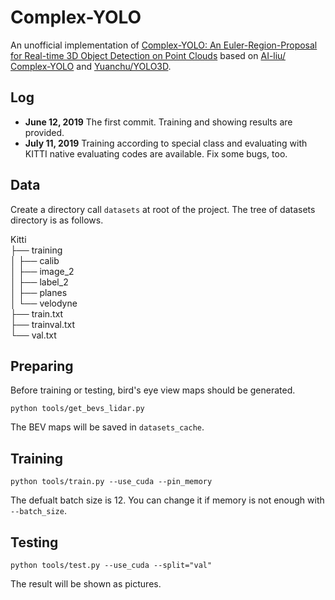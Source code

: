 # Complex-YOLO
An unofficial implementation of [Complex-YOLO: An Euler-Region-Proposal for Real-time 3D Object Detection on Point Clouds](https://arxiv.org/abs/1803.06199) based on [AI-liu/ Complex-YOLO](https://github.com/AI-liu/Complex-YOLO) and [Yuanchu/YOLO3D](https://github.com/Yuanchu/YOLO3D).

## Log
* <b>June 12, 2019</b> The first commit. Training and showing results are provided.
* <b>July 11, 2019</b> Training according to special class and evaluating with KITTI native evaluating codes are available. Fix some bugs, too.

## Data
Create a directory call `datasets` at root of the project. The tree of datasets directory is as follows.

 Kitti<br>
 ├── training<br>
 │   ├── calib<br>
 │   ├── image_2<br>
 │   ├── label_2<br>
 │   ├── planes<br>
 │   └── velodyne<br>
 ├── train.txt<br>
 ├── trainval.txt<br>
 └── val.txt<br>

## Preparing
Before training or testing, bird's eye view maps should be generated.
```
python tools/get_bevs_lidar.py
```
The BEV maps will be saved in `datasets_cache`.

## Training
```
python tools/train.py --use_cuda --pin_memory
```
The defualt batch size is 12. You can change it if memory is not enough with `--batch_size`.

## Testing
```
python tools/test.py --use_cuda --split="val"
```
The result will be shown as pictures.